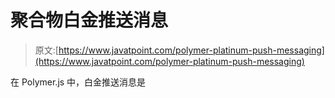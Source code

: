 # 聚合物白金推送消息

> 原文:[https://www.javatpoint.com/polymer-platinum-push-messaging](https://www.javatpoint.com/polymer-platinum-push-messaging)

在 Polymer.js 中，白金推送消息是